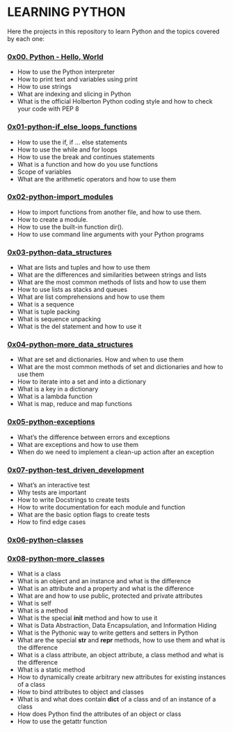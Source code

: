 # LEARNING PYTHON
Here the projects in this repository to learn Python and the topics covered by each one:

### [0x00. Python - Hello, World](https://github.com/Valentinaga1/holbertonschool-higher_level_programming/tree/master/0x00-python-hello_world "0x00-python-hello_world")
- How to use the Python interpreter
- How to print text and variables using print
- How to use strings
- What are indexing and slicing in Python
- What is the official Holberton Python coding style and how to check your code with PEP 8

### [0x01-python-if_else_loops_functions](https://github.com/Valentinaga1/holbertonschool-higher_level_programming/tree/master/0x01-python-if_else_loops_functions "0x01-python-if_else_loops_functions")
- How to use the if, if ... else statements
- How to use the while and for loops
- How to use the break and continues statements
- What is a function and how do you use functions
- Scope of variables
- What are the arithmetic operators and how to use them

### [0x02-python-import_modules](https://github.com/Valentinaga1/holbertonschool-higher_level_programming/tree/master/0x02-python-import_modules "0x02-python-import_modules")
- How to import functions from another file, and how to use them.
- How to create a module.
- How to use the built-in function dir().
- How to use command line arguments with your Python programs

### [0x03-python-data_structures](https://github.com/Valentinaga1/holbertonschool-higher_level_programming/tree/master/0x03-python-data_structures "0x03-python-data_structures")
- What are lists and tuples and how to use them
- What are the differences and similarities between strings and lists
- What are the most common methods of lists and how to use them
- How to use lists as stacks and queues
- What are list comprehensions and how to use them
- What is a sequence
- What is tuple packing
- What is sequence unpacking
- What is the del statement and how to use it

### [0x04-python-more_data_structures](https://github.com/Valentinaga1/holbertonschool-higher_level_programming/tree/master/0x04-python-more_data_structures "0x04-python-more_data_structures")
- What are set and dictionaries. How and when to use them
- What are the most common methods of set and dictionaries and how to use them
- How to iterate into a set and into a dictionary
- What is a key in a dictionary
- What is a lambda function
- What is map, reduce and map functions

### [0x05-python-exceptions](https://github.com/Valentinaga1/holbertonschool-higher_level_programming/tree/master/0x05-python-exceptions "0x05-python-exceptions")
- What’s the difference between errors and exceptions
- What are exceptions and how to use them
- When do we need to implement a clean-up action after an exception

### [0x07-python-test_driven_development](https://github.com/Valentinaga1/holbertonschool-higher_level_programming/tree/master/0x07-python-test_driven_development "0x07-python-test_driven_development")
- What’s an interactive test
- Why tests are important
- How to write Docstrings to create tests
- How to write documentation for each module and function
- What are the basic option flags to create tests
- How to find edge cases

### [0x06-python-classes](https://github.com/Valentinaga1/holbertonschool-higher_level_programming/tree/master/0x06-python-classes "0x06-python-classes")  
### [0x08-python-more_classes](https://github.com/Valentinaga1/holbertonschool-higher_level_programming/tree/master/0x08-python-more_classes "0x08-python-more_classes") 

- What is a class
- What is an object and an instance and what is the difference
- What is an attribute and a property and what is the difference
- What are and how to use public, protected and private attributes
- What is self
- What is a method
- What is the special __init__ method and how to use it
- What is Data Abstraction, Data Encapsulation, and Information Hiding
- What is the Pythonic way to write getters and setters in Python
- What are the special __str__ and __repr__ methods, how to use them  and what is the difference
- What is a class attribute, an object attribute, a class method and what is the difference
- What is a static method
- How to dynamically create arbitrary new attributes for existing instances of a class
- How to bind attributes to object and classes
- What is and what does contain __dict__ of a class and of an instance of a class
- How does Python find the attributes of an object or class
- How to use the getattr function